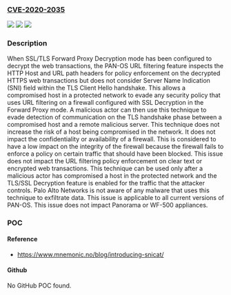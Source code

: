 ### [CVE-2020-2035](https://cve.mitre.org/cgi-bin/cvename.cgi?name=CVE-2020-2035)
![](https://img.shields.io/static/v1?label=Product&message=PAN-OS&color=blue)
![](https://img.shields.io/static/v1?label=Version&message=8.1%3D%208.1.*%20&color=brighgreen)
![](https://img.shields.io/static/v1?label=Vulnerability&message=CWE-20%20Improper%20Input%20Validation&color=brighgreen)

### Description

When SSL/TLS Forward Proxy Decryption mode has been configured to decrypt the web transactions, the PAN-OS URL filtering feature inspects the HTTP Host and URL path headers for policy enforcement on the decrypted HTTPS web transactions but does not consider Server Name Indication (SNI) field within the TLS Client Hello handshake. This allows a compromised host in a protected network to evade any security policy that uses URL filtering on a firewall configured with SSL Decryption in the Forward Proxy mode. A malicious actor can then use this technique to evade detection of communication on the TLS handshake phase between a compromised host and a remote malicious server. This technique does not increase the risk of a host being compromised in the network. It does not impact the confidentiality or availability of a firewall. This is considered to have a low impact on the integrity of the firewall because the firewall fails to enforce a policy on certain traffic that should have been blocked. This issue does not impact the URL filtering policy enforcement on clear text or encrypted web transactions. This technique can be used only after a malicious actor has compromised a host in the protected network and the TLS/SSL Decryption feature is enabled for the traffic that the attacker controls. Palo Alto Networks is not aware of any malware that uses this technique to exfiltrate data. This issue is applicable to all current versions of PAN-OS. This issue does not impact Panorama or WF-500 appliances.

### POC

#### Reference
- https://www.mnemonic.no/blog/introducing-snicat/

#### Github
No GitHub POC found.

